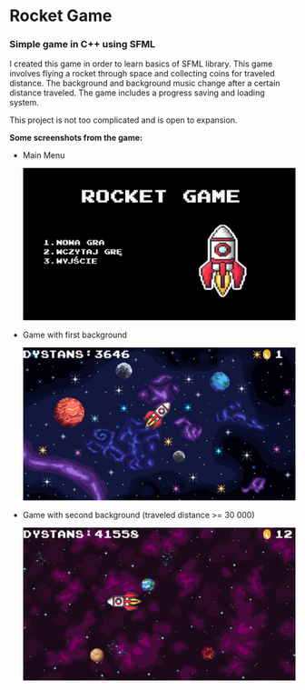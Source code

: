 # Rocket Game
### Simple game in C++ using SFML

I created this game in order to learn basics of SFML library.
This game involves flying a rocket through space and collecting coins for traveled distance. The background and background music change after a certain distance traveled. 
The game includes a progress saving and loading system.

This project is not too complicated and is open to expansion.

**Some screenshots from the game:**

* Main Menu

    ![menu](./screenshots/menu.png)

* Game with first background
  
  ![menu](./screenshots/game-bg1.png)

* Game with second background (traveled distance >= 30 000)

    ![menu](./screenshots/game-bg2.png)
